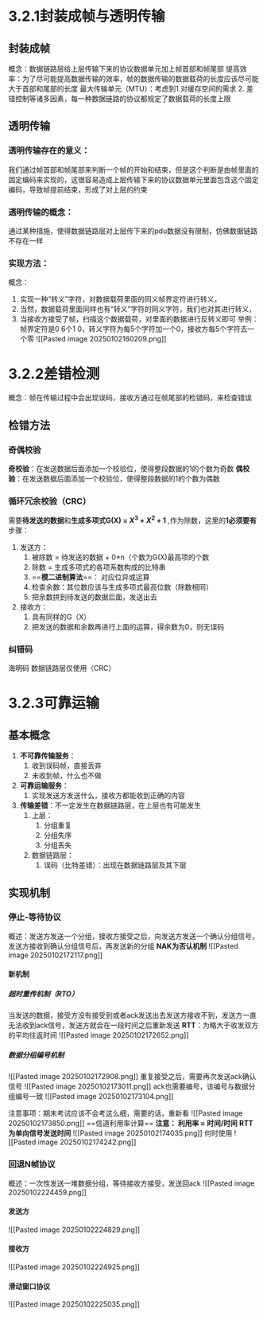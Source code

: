 # 3.2.1封装成帧与透明传输
## 封装成帧
概念：数据链路层给上层传输下来的协议数据单元加上帧首部和帧尾部
提高效率：为了尽可能提高数据传输的效率，帧的数据传输的数据载荷的长度应该尽可能大于首部和尾部的长度
最大传输单元（MTU）：考虑到1.对缓存空间的需求 2. 差错控制等诸多因素，每一种数据链路的协议都规定了数据载荷的长度上限
## 透明传输
### 透明传输存在的意义：
我们通过帧首部和帧尾部来判断一个帧的开始和结束，但是这个判断是由帧里面的固定编码来实现的，这很容易造成上层传输下来的协议数据单元里面包含这个固定编码，导致帧提前结束，形成了对上层的约束
### 透明传输的概念：
通过某种措施，使得数据链路层对上层传下来的pdu数据没有限制，仿佛数据链路不存在一样
### **实现方法**：
概念：
1. 实现一种“转义”字符，对数据载荷里面的同义帧界定符进行转义，
2. 当然，数据载荷里面同样也有“转义”字符的同义字符，我们也对其进行转义，
3. 当接收方接受了帧，扫描这个数据载荷，对里面的数据进行反转义即可
举例：
帧界定符是0 6个1 0，转义字符为每5个字符加一个0，接收方每5个字符去一个零
![[Pasted image 20250102160209.png]]
# 3.2.2差错检测
概念：帧在传输过程中会出现误码，接收方通过在帧尾部的检错码，来检查错误
## 检错方法
### 奇偶校验
**奇校验**：在发送数据后面添加一个校验位，使得整段数据的1的个数为奇数
**偶校验**：在发送数据后面添加一个校验位，使得整段数据的1的个数为偶数
### 循环冗余校验（CRC）
需要**待发送的数据**和**生成多项式G(X) = $X^3$ + $X^2$ + 1** ,作为除数，这里的**1必须要有**
步骤：
1. 发送方：
	1. 被除数 = 待发送的数据 + 0\*n（个数为G(X)最高项的个数
	2. 除数 = 生成多项式的各项系数构成的比特串
	3. ==**模二进制算法**==： 对应位异或运算
	4. 检查余数：其位数应该与生成多项式最高位数（除数相同）
	5. 把余数拼到待发送的数据后面，发送出去
2. 接收方：
	1. 具有同样的G（X）
	2. 把发送的数据和余数再进行上面的运算，得余数为0，则无误码
### 纠错码
海明码
数据链路层仅使用（CRC）
# 3.2.3可靠运输
## 基本概念
1. **不可靠传输服务**：
	1. 收到误码帧，直接丢弃
	2. 未收到帧，什么也不做
2. **可靠运输服务**：
	1. 实现发送方发送什么，接收方都能收到正确的内容
3. **传输差错**：不一定发生在数据链路层，在上层也有可能发生
	1. 上层：
		1. 分组重复
		2. 分组失序
		3. 分组丢失
	2. 数据链路层：
		1. 误码（比特差错）：出现在数据链路层及其下层
## 实现机制
### 停止-等待协议
概述：发送方发送一个分组，接收方接受之后，向发送方发送一个确认分组信号，发送方接收到确认分组信号后，再发送新的分组
**NAK为否认机制**
![[Pasted image 20250102172117.png]]
#### 新机制
##### 超时重传机制（RTO）
当发送的数据，接受方没有接受到或者ack发送出去发送方接收不到，发送方一直无法收到ack信号，发送方就会在一段时间之后重新发送
**RTT**：为略大于收发双方的平均往返时间
![[Pasted image 20250102172652.png]]

##### 数据分组编号机制

![[Pasted image 20250102172908.png]]
重复接受之后，需要再次发送ack确认信号
![[Pasted image 20250102173011.png]]
ack也需要编号，该编号与数据分组编号一致
![[Pasted image 20250102173104.png]]

注意事项：期末考试应该不会考这么细，需要的话，重新看
![[Pasted image 20250102173850.png]]
==信道利用率计算==
**注意： 利用率 = 时间/时间**
**RTT为单向信号发送时间**
![[Pasted image 20250102174035.png]]
何时使用
![[Pasted image 20250102174242.png]]
### 回退N帧协议
概述：一次性发送一堆数据分组，等待接收方接受，发送回ack
![[Pasted image 20250102224459.png]]
#### 发送方
![[Pasted image 20250102224829.png]]
#### 接收方
![[Pasted image 20250102224925.png]]
#### 滑动窗口协议
![[Pasted image 20250102225035.png]]
